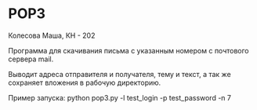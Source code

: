 # POP3
Колесова Маша, КН - 202

Программа для скачивания письма с указанным номером с почтового сервера mail.

Выводит адреса отправителя и получателя, тему и текст, а так же сохраняет вложения в рабочую директорию.

Пример запуска: python pop3.py -l test_login -p test_password -n 7
